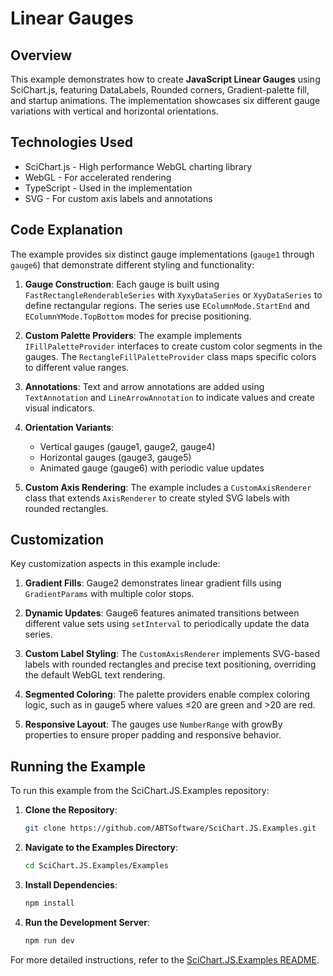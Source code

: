 # Linear Gauges

## Overview

This example demonstrates how to create **JavaScript Linear Gauges** using SciChart.js, featuring DataLabels, Rounded corners, Gradient-palette fill, and startup animations. The implementation showcases six different gauge variations with vertical and horizontal orientations.

## Technologies Used

- SciChart.js - High performance WebGL charting library
- WebGL - For accelerated rendering
- TypeScript - Used in the implementation
- SVG - For custom axis labels and annotations

## Code Explanation

The example provides six distinct gauge implementations (`gauge1` through `gauge6`) that demonstrate different styling and functionality:

1. **Gauge Construction**: Each gauge is built using `FastRectangleRenderableSeries` with `XyxyDataSeries` or `XyyDataSeries` to define rectangular regions. The series use `EColumnMode.StartEnd` and `EColumnYMode.TopBottom` modes for precise positioning.

2. **Custom Palette Providers**: The example implements `IFillPaletteProvider` interfaces to create custom color segments in the gauges. The `RectangleFillPaletteProvider` class maps specific colors to different value ranges.

3. **Annotations**: Text and arrow annotations are added using `TextAnnotation` and `LineArrowAnnotation` to indicate values and create visual indicators.

4. **Orientation Variants**: 
   - Vertical gauges (gauge1, gauge2, gauge4)
   - Horizontal gauges (gauge3, gauge5)
   - Animated gauge (gauge6) with periodic value updates

5. **Custom Axis Rendering**: The example includes a `CustomAxisRenderer` class that extends `AxisRenderer` to create styled SVG labels with rounded rectangles.

## Customization

Key customization aspects in this example include:

1. **Gradient Fills**: Gauge2 demonstrates linear gradient fills using `GradientParams` with multiple color stops.

2. **Dynamic Updates**: Gauge6 features animated transitions between different value sets using `setInterval` to periodically update the data series.

3. **Custom Label Styling**: The `CustomAxisRenderer` implements SVG-based labels with rounded rectangles and precise text positioning, overriding the default WebGL text rendering.

4. **Segmented Coloring**: The palette providers enable complex coloring logic, such as in gauge5 where values ≤20 are green and >20 are red.

5. **Responsive Layout**: The gauges use `NumberRange` with growBy properties to ensure proper padding and responsive behavior.

## Running the Example

To run this example from the SciChart.JS.Examples repository:

1. **Clone the Repository**:
   ```bash
   git clone https://github.com/ABTSoftware/SciChart.JS.Examples.git
   ```

2. **Navigate to the Examples Directory**:
   ```bash
   cd SciChart.JS.Examples/Examples
   ```

3. **Install Dependencies**:
   ```bash
   npm install
   ```

4. **Run the Development Server**:
   ```bash
   npm run dev
   ```

For more detailed instructions, refer to the [SciChart.JS.Examples README](https://github.com/ABTSoftware/SciChart.JS.Examples/blob/master/README.md).